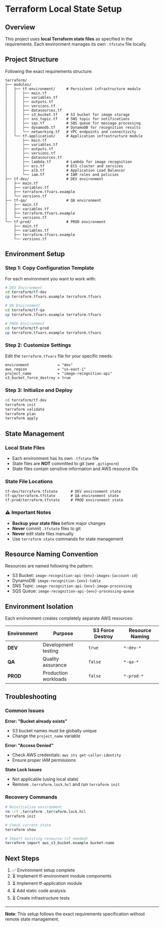 # Terraform Local State Setup

## Overview

This project uses **local Terraform state files** as specified in the requirements. Each environment manages its own `.tfstate` file locally.

## Project Structure

Following the exact requirements structure:

```text
terraform/
├── modules/
│   ├── tf-environment/     # Persistent infrastructure module
│   │   ├── main.tf
│   │   ├── variables.tf
│   │   ├── outputs.tf
│   │   ├── versions.tf
│   │   ├── datasources.tf
│   │   ├── s3_bucket.tf    # S3 bucket for image storage
│   │   ├── sns_topic.tf    # SNS topic for notifications
│   │   ├── sqs.tf          # SQS queue for message processing
│   │   ├── dynamodb.tf     # DynamoDB for recognition results
│   │   └── networking.tf   # VPC endpoints and connectivity
│   └── tf-application/     # Application infrastructure module
│       ├── main.tf
│       ├── variables.tf
│       ├── outputs.tf
│       ├── versions.tf
│       ├── datasources.tf
│       ├── lambda.tf       # Lambda for image recognition
│       ├── ecs.tf          # ECS cluster and services
│       ├── alb.tf          # Application Load Balancer
│       └── iam.tf          # IAM roles and policies
├── tf-dev/                 # DEV environment
│   ├── main.tf
│   ├── variables.tf
│   ├── terraform.tfvars.example
│   └── versions.tf
├── tf-qa/                  # QA environment
│   ├── main.tf
│   ├── variables.tf
│   ├── terraform.tfvars.example
│   └── versions.tf
└── tf-prod/                # PROD environment
    ├── main.tf
    ├── variables.tf
    ├── terraform.tfvars.example
    └── versions.tf
```

## Environment Setup

### Step 1: Copy Configuration Template

For each environment you want to work with:

```bash
# DEV Environment
cd terraform/tf-dev
cp terraform.tfvars.example terraform.tfvars

# QA Environment
cd terraform/tf-qa
cp terraform.tfvars.example terraform.tfvars

# PROD Environment
cd terraform/tf-prod
cp terraform.tfvars.example terraform.tfvars
```

### Step 2: Customize Settings

Edit the `terraform.tfvars` file for your specific needs:

```hcl
environment             = "dev"
aws_region              = "us-east-1"
project_name            = "image-recognition-api"
s3_bucket_force_destroy = true
```

### Step 3: Initialize and Deploy

```bash
cd terraform/tf-dev
terraform init
terraform validate
terraform plan
terraform apply
```

## State Management

### Local State Files

- Each environment has its own `.tfstate` file
- State files are **NOT** committed to git (see `.gitignore`)
- State files contain sensitive information and AWS resource IDs

### State File Locations

```text
tf-dev/terraform.tfstate      # DEV environment state
tf-qa/terraform.tfstate       # QA environment state  
tf-prod/terraform.tfstate     # PROD environment state
```

### ⚠️ Important Notes

- **Backup your state files** before major changes
- **Never** commit `.tfstate` files to git
- **Never** edit state files manually
- Use `terraform state` commands for state management

## Resource Naming Convention

Resources are named following the pattern:

- S3 Bucket: `image-recognition-api-{env}-images-{account-id}`
- DynamoDB: `image-recognition-{env}-table`
- SNS Topic: `image-recognition-api-{env}-image-processing`
- SQS Queue: `image-recognition-api-{env}-processing-queue`

## Environment Isolation

Each environment creates completely separate AWS resources:

| Environment | Purpose | S3 Force Destroy | Resource Naming |
|-------------|---------|------------------|-----------------|
| **DEV** | Development testing | `true` | `*-dev-*` |
| **QA** | Quality assurance | `false` | `*-qa-*` |
| **PROD** | Production workloads | `false` | `*-prod-*` |

## Troubleshooting

### Common Issues

**Error: "Bucket already exists"**

- S3 bucket names must be globally unique
- Change the `project_name` variable

**Error: "Access Denied"**

- Check AWS credentials: `aws sts get-caller-identity`
- Ensure proper IAM permissions

**State Lock Issues**

- Not applicable (using local state)
- Remove `.terraform.lock.hcl` and run `terraform init`

### Recovery Commands

```bash
# Reinitialize environment
rm -rf .terraform .terraform.lock.hcl
terraform init

# Check current state
terraform show

# Import existing resource (if needed)
terraform import aws_s3_bucket.example bucket-name
```

## Next Steps

1. ✅ Environment setup complete
2. ⏳ Implement tf-environment module components
3. ⏳ Implement tf-application module
4. ⏳ Add static code analysis
5. ⏳ Create infrastructure tests

---

**Note**: This setup follows the exact requirements specification without remote state management.
